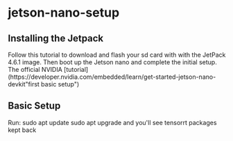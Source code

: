 # jetson-nano-setup
## Installing the Jetpack 

<p> Follow this tutorial to download and flash your sd card with with the JetPack 4.6.1 image. Then boot up the Jetson nano and complete the initial setup. The official NVIDIA [tutorial](https://developer.nvidia.com/embedded/learn/get-started-jetson-nano-devkit"first basic setup") </p>

## Basic Setup

<p> Run:
  sudo apt update
  sudo apt upgrade
  and you'll see tensorrt packages kept back </p>
  
  
